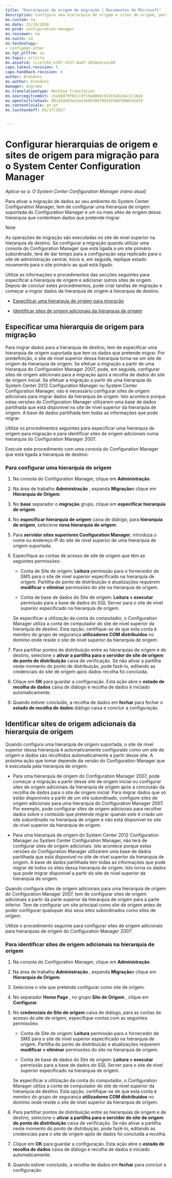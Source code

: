 ```yaml
---
title: "Hierarquias de origem de migração | Documentos do Microsoft"
description: Configure uma hierarquia de origem e sites de origem, para poder migrar dados para o seu ambiente do System Center Configuration Manager.
ms.custom: na
ms.date: 12/29/2016
ms.prod: configuration-manager
ms.reviewer: na
ms.suite: na
ms.technology:
- configmgr-other
ms.tgt_pltfrm: na
ms.topic: article
ms.assetid: ccce7cb5-e18f-4337-8adf-2018edca3c00
caps.latest.revision: 5
caps.handback.revision: 0
author: Brenduns
ms.author: brenduns
manager: angrobe
ms.translationtype: Machine Translation
ms.sourcegitcommit: c5a58d79f81ccdf19ad88dc932e3a52eac2c18ab
ms.openlocfilehash: 80c43ab93ee5a2de6bf8d7993dfd46f0005d2df8
ms.contentlocale: pt-pt
ms.lasthandoff: 05/17/2017


---
```

# <a name="configure-source-hierarchies-and-source-sites-for-migration-to-system-center-configuration-manager"></a>Configurar hierarquias de origem e sites de origem para migração para o System Center Configuration Manager

*Aplica-se a: O System Center Configuration Manager (ramo atual)*

Para ativar a migração de dados ao seu ambiente do System Center Configuration Manager, tem de configurar uma hierarquia de origem suportada do Configuration Manager e um ou mais sites de origem dessa hierarquia que contenham dados que pretende migrar.  

> [!NOTE]  
>  As operações de migração são executadas no site de nível superior na hierarquia de destino. Se configurar a migração quando utilizar uma consola do Configuration Manager que está ligada a um site primário subordinado, terá de dar tempo para a configuração seja replicado para o site de administração central, início e, em seguida, replique estado novamente para o site primário ao qual está ligado.  

 Utilize as informações e procedimentos das secções seguintes para especificar a hierarquia de origem e adicionar outros sites de origem. Depois de concluir estes procedimentos, pode criar tarefas de migração e começar a migrar dados da hierarquia de origem à hierarquia de destino.  

-   [Especificar uma hierarquia de origem para migração](#BKBM_ConfigSrcHierarchy)  

-   [Identificar sites de origem adicionais da hierarquia de origem](#BKBM_ConfigSrcSites)  

##  <a name="BKBM_ConfigSrcHierarchy"></a>Especificar uma hierarquia de origem para migração  
 Para migrar dados para a hierarquia de destino, tem de especificar uma hierarquia de origem suportada que tem os dados que pretende migrar. Por predefinição, o site de nível superior dessa hierarquia torna-se um site de origem da hierarquia de origem. Se efetuar a migração a partir de uma hierarquia do Configuration Manager 2007, pode, em seguida, configurar sites de origem adicionais para a migração após a recolha de dados do site de origem inicial. Se efetuar a migração a partir de uma hierarquia do System Center 2012 Configuration Manager ou System Center Configuration Manager, não é necessário configurar sites de origem adicionais para migrar dados da hierarquia de origem. Isto acontece porque estas versões do Configuration Manager utilizarem uma base de dados partilhada que está disponível no site de nível superior da hierarquia de origem. A base de dados partilhada tem todas as informações que pode migrar.  

 Utilize os procedimentos seguintes para especificar uma hierarquia de origem para migração e para identificar sites de origem adicionais numa hierarquia do Configuration Manager 2007.  

 Execute este procedimento com uma consola do Configuration Manager que está ligada à hierarquia de destino:  

### <a name="to-configure-a-source-hierarchy"></a>Para configurar uma hierarquia de origem   

1.  Na consola do Configuration Manager, clique em **Administração**.  

2.  Na área de trabalho **Administração** , expanda **Migração**e clique em **Hierarquia de Origem**.  

3.  No **base** separador o **migração** grupo, clique em **especificar hierarquia de origem**.  

4.  No **especificar hierarquia de origem** caixa de diálogo, para **hierarquia de origem**, selecione **nova hierarquia de origem**.  

5.  Para **servidor sites superiores Configuration Manager**, introduza o nome ou endereço IP do site de nível superior de uma hierarquia de origem suportada.  

6.  Especifique as contas de acesso de site de origem que têm as seguintes permissões:  

    -   Conta de Site de origem: **Leitura** permissão para o fornecedor de SMS para o site de nível superior especificado na hierarquia de origem. Partilha do ponto de distribuição e atualizações requerem **modificar** e **eliminar** permissões do site na hierarquia de origem.

    -   Conta de base de dados do Site de origem: **Leitura** e **executar** permissão para a base de dados do SQL Server para o site de nível superior especificado na hierarquia de origem.  

     Se especificar a utilização da conta do computador, o Configuration Manager utiliza a conta de computador do site de nível superior da hierarquia de destino. Esta opção, certifique-se de que esta conta é membro do grupo de segurança **utilizadores COM distribuídos** no domínio onde reside o site de nível superior da hierarquia de origem.  

7.  Para partilhar pontos de distribuição entre as hierarquias de origem e de destino, selecione o **ativar a partilha para o servidor de site de origem do ponto de distribuição** caixa de verificação. Se não ativar a partilha neste momento do ponto de distribuição, pode fazê-lo, editando as credenciais do site de origem após dados recolha foi concluída.  

8.  Clique em **OK** para guardar a configuração. Esta ação abre o **estado de recolha de dados** caixa de diálogo e recolha de dados é iniciado automaticamente.  

9. Quando estiver concluído, a recolha de dados em **fechar** para fechar o **estado de recolha de dados** diálogo caixa e concluir a configuração.  

##  <a name="BKBM_ConfigSrcSites"></a>Identificar sites de origem adicionais da hierarquia de origem  
 Quando configura uma hierarquia de origem suportada, o site de nível superior dessa hierarquia é automaticamente configurado como um site de origem e dados são recolhidos automaticamente a partir desse site. A próxima ação que tomar depende da versão do Configuration Manager que é executada pela hierarquia de origem:  

-   Para uma hierarquia de origem do Configuration Manager 2007, pode começar a migração a partir desse site de origem inicial ou configurar sites de origem adicionais da hierarquia de origem após a conclusão da recolha de dados para o site de origem inicial. Para migrar dados que só estão disponíveis a partir de um site subordinado, configure sites de origem adicionais para uma hierarquia do Configuration Manager 2007. Por exemplo, pode configurar sites de origem adicionais para recolher dados sobre o conteúdo que pretende migrar quando este é criado um site subordinado na hierarquia de origem e não está disponível no site de nível superior da hierarquia de origem.  

-   Para uma hierarquia de origem do System Center 2012 Configuration Manager ou System Center Configuration Manager, não terá de configurar sites de origem adicionais. Isto acontece porque estas versões do Configuration Manager utilizarem uma base de dados partilhada que está disponível no site de nível superior da hierarquia de origem. A base de dados partilhada tem todas as informações que pode migrar de todos os sites dessa hierarquia de origem. Isto torna os dados que pode migrar disponível a partir do site de nível superior da hierarquia de origem.  

Quando configura sites de origem adicionais para uma hierarquia de origem do Configuration Manager 2007, tem de configurar sites de origem adicionais a partir da parte superior da hierarquia de origem para a parte inferior. Tem de configurar um site principal como site de origem antes de poder configurar quaisquer dos seus sites subordinados como sites de origem.  

Utilize o procedimento seguinte para configurar sites de origem adicionais para hierarquias de origem do Configuration Manager 2007:  

### <a name="to-identify-additional-source-sites-in-the-source-hierarchy"></a>Para identificar sites de origem adicionais na hierarquia de origem 

1.  Na consola do Configuration Manager, clique em **Administração**.  

2.  Na área de trabalho **Administração** , expanda **Migração**e clique em **Hierarquia de Origem**.  

3.  Selecione o site que pretende configurar como site de origem.  

4.  No separador **Home Page** , no grupo **Site de Origem** , clique em **Configurar**.  

5.  No **credenciais do Site de origem** caixa de diálogo, para as contas de acesso do site de origem, especifique contas com as seguintes permissões:  

    -   Conta de Site de origem: **Leitura** permissão para o fornecedor de SMS para o site de nível superior especificado na hierarquia de origem. Partilha do ponto de distribuição e atualizações requerem **modificar** e **eliminar** permissões do site na hierarquia de origem.  

    -   Conta de base de dados do Site de origem: **Leitura** e **executar** permissão para a base de dados do SQL Server para o site de nível superior especificado na hierarquia de origem.  

    Se especificar a utilização da conta do computador, o Configuration Manager utiliza a conta de computador do site de nível superior da hierarquia de destino. Esta opção, certifique-se de que esta conta é membro do grupo de segurança **utilizadores COM distribuídos** no domínio onde reside o site de nível superior da hierarquia de origem.  

6.  Para partilhar pontos de distribuição entre as hierarquias de origem e de destino, selecione o **ativar a partilha para o servidor de site de origem do ponto de distribuição** caixa de verificação. Se não ativar a partilha neste momento do ponto de distribuição, pode fazê-lo, editando as credenciais para o site de origem após de dados foi concluída a recolha.  

7. Clique em **OK** para guardar a configuração. Esta ação abre o **estado de recolha de dados** caixa de diálogo e recolha de dados é iniciado automaticamente.  

8.  Quando estiver concluído, a recolha de dados em **fechar** para concluir a configuração.  

